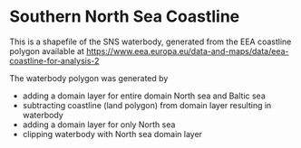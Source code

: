 <!--
# SPDX-FileCopyrightText: 2023-2024 Helmholtz-Zentrum hereon GmbH
# SPDX-License-Identifier: CC0-1.0
-->

# Southern North Sea Coastline

This is a shapefile of the SNS waterbody, generated from the EEA coastline polygon available at
https://www.eea.europa.eu/data-and-maps/data/eea-coastline-for-analysis-2

The waterbody polygon was generated by

- adding a domain layer for entire domain North sea and Baltic sea
- subtracting coastline (land polygon) from domain layer resulting in waterbody
- adding a domain layer for only North sea
- clipping waterbody with North sea domain layer
